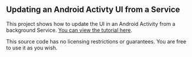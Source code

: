## Updating an Android Activty UI from a Service

This project shows how to update the UI in an Android Activity from a background Service. [You can view the tutorial here](http://www.websmithing.com/2011/02/01/how-to-update-the-ui-in-an-android-activity-using-data-from-a-background-service/).

This source code has no licensing restrictions or guarantees. You are free to use it as you wish.